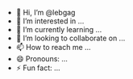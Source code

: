 - 👋 Hi, I’m @lebgag
- 👀 I’m interested in ...
- 🌱 I’m currently learning ...
- 💞️ I’m looking to collaborate on ...
- 📫 How to reach me ...
- 😄 Pronouns: ...
- ⚡ Fun fact: ...

<!---
lebgag/lebgag is a ✨ special ✨ repository because its `README.md` (this file) appears on your GitHub profile.
You can click the Preview link to take a look at your changes.
--->
